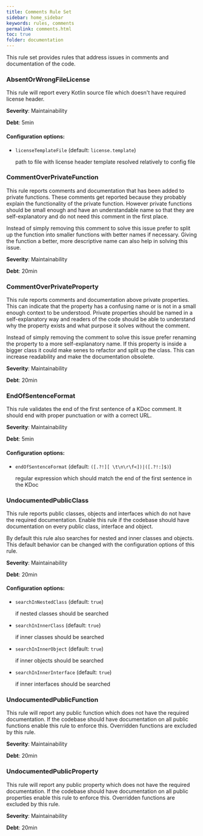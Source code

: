 ```yaml
---
title: Comments Rule Set
sidebar: home_sidebar
keywords: rules, comments
permalink: comments.html
toc: true
folder: documentation
---
```

This rule set provides rules that address issues in comments and documentation
of the code.

### AbsentOrWrongFileLicense

This rule will report every Kotlin source file which doesn't have required license header.

**Severity**: Maintainability

**Debt**: 5min

#### Configuration options:

* ``licenseTemplateFile`` (default: ``license.template``)

   path to file with license header template resolved relatively to config file

### CommentOverPrivateFunction

This rule reports comments and documentation that has been added to private functions. These comments get reported
because they probably explain the functionality of the private function. However private functions should be small
enough and have an understandable name so that they are self-explanatory and do not need this comment in the first
place.

Instead of simply removing this comment to solve this issue prefer to split up the function into smaller functions
with better names if necessary. Giving the function a better, more descriptive name can also help in
solving this issue.

**Severity**: Maintainability

**Debt**: 20min

### CommentOverPrivateProperty

This rule reports comments and documentation above private properties. This can indicate that the property has a
confusing name or is not in a small enough context to be understood.
Private properties should be named in a self-explanatory way and readers of the code should be able to understand
why the property exists and what purpose it solves without the comment.

Instead of simply removing the comment to solve this issue prefer renaming the property to a more self-explanatory
name. If this property is inside a bigger class it could make senes to refactor and split up the class. This can
increase readability and make the documentation obsolete.

**Severity**: Maintainability

**Debt**: 20min

### EndOfSentenceFormat

This rule validates the end of the first sentence of a KDoc comment.
It should end with proper punctuation or with a correct URL.

**Severity**: Maintainability

**Debt**: 5min

#### Configuration options:

* ``endOfSentenceFormat`` (default: ``([.?!][ \t\n\r\f<])|([.?!:]$)``)

   regular expression which should match the end of the first sentence in the KDoc

### UndocumentedPublicClass

This rule reports public classes, objects and interfaces which do not have the required documentation.
Enable this rule if the codebase should have documentation on every public class, interface and object.

By default this rule also searches for nested and inner classes and objects. This default behavior can be changed
with the configuration options of this rule.

**Severity**: Maintainability

**Debt**: 20min

#### Configuration options:

* ``searchInNestedClass`` (default: ``true``)

   if nested classes should be searched

* ``searchInInnerClass`` (default: ``true``)

   if inner classes should be searched

* ``searchInInnerObject`` (default: ``true``)

   if inner objects should be searched

* ``searchInInnerInterface`` (default: ``true``)

   if inner interfaces should be searched

### UndocumentedPublicFunction

This rule will report any public function which does not have the required documentation.
If the codebase should have documentation on all public functions enable this rule to enforce this.
Overridden functions are excluded by this rule.

**Severity**: Maintainability

**Debt**: 20min

### UndocumentedPublicProperty

This rule will report any public property which does not have the required documentation.
If the codebase should have documentation on all public properties enable this rule to enforce this.
Overridden functions are excluded by this rule.

**Severity**: Maintainability

**Debt**: 20min

